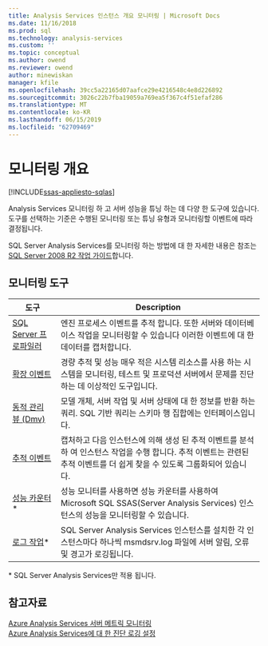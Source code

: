 ```yaml
---
title: Analysis Services 인스턴스 개요 모니터링 | Microsoft Docs
ms.date: 11/16/2018
ms.prod: sql
ms.technology: analysis-services
ms.custom: ''
ms.topic: conceptual
ms.author: owend
ms.reviewer: owend
author: minewiskan
manager: kfile
ms.openlocfilehash: 39cc5a22165d07aafce29e4216548c4e8d226892
ms.sourcegitcommit: 3026c22b7fba19059a769ea5f367c4f51efaf286
ms.translationtype: MT
ms.contentlocale: ko-KR
ms.lasthandoff: 06/15/2019
ms.locfileid: "62709469"
---
```

# <a name="monitoring-overview"></a>모니터링 개요
[!INCLUDE[ssas-appliesto-sqlas](../../includes/ssas-appliesto-sqlas-all-aas.md)]

Analysis Services 모니터링 하 고 서버 성능을 튜닝 하는 데 다양 한 도구에 있습니다. 도구를 선택하는 기준은 수행된 모니터링 또는 튜닝 유형과 모니터링할 이벤트에 따라 결정됩니다.

SQL Server Analysis Services를 모니터링 하는 방법에 대 한 자세한 내용은 참조는 [SQL Server 2008 R2 작업 가이드](http://go.microsoft.com/fwlink/?LinkID=225539)합니다.  
  
## <a name="monitoring-tools"></a>모니터링 도구  

|도구  |Description  |
|---------|---------|
|[SQL Server 프로파일러](../../analysis-services/instances/use-sql-server-profiler-to-monitor-analysis-services.md)      |   엔진 프로세스 이벤트를 추적 합니다. 또한 서버와 데이터베이스 작업을 모니터링할 수 있습니다 이러한 이벤트에 대 한 데이터를 캡처합니다.      |
| [확장 이벤트](../../analysis-services/instances/monitor-analysis-services-with-sql-server-extended-events.md)     |   경량 추적 및 성능 매우 적은 시스템 리소스를 사용 하는 시스템을 모니터링, 테스트 및 프로덕션 서버에서 문제를 진단 하는 데 이상적인 도구입니다.       |
| [동적 관리 뷰 &#40;Dmv&#41;](../../analysis-services/instances/use-dynamic-management-views-dmvs-to-monitor-analysis-services.md)      |   모델 개체, 서버 작업 및 서버 상태에 대 한 정보를 반환 하는 쿼리. SQL 기반 쿼리는 스키마 행 집합에는 인터페이스입니다.      |
| [추적 이벤트](https://docs.microsoft.com/bi-reference/trace-events/analysis-services-trace-events)     |  캡처하고 다음 인스턴스에 의해 생성 된 추적 이벤트를 분석 하 여 인스턴스 작업을 수행 합니다. 추적 이벤트는 관련된 추적 이벤트를 더 쉽게 찾을 수 있도록 그룹화되어 있습니다.        |
|   [성능 카운터](../../analysis-services/instances/performance-counters-ssas.md)\*    |    성능 모니터를 사용하면 성능 카운터를 사용하여 Microsoft SQL SSAS(Server Analysis Services) 인스턴스의 성능을 모니터링할 수 있습니다.     |
|[로그 작업](../../analysis-services/instances/performance-counters-ssas.md)\*|SQL Server Analysis Services 인스턴스를 설치한 각 인스턴스마다 하나씩 msmdsrv.log 파일에 서버 알림, 오류 및 경고가 로깅됩니다. |

\* SQL Server Analysis Services만 적용 됩니다.

## <a name="see-also"></a>참고자료

[Azure Analysis Services 서버 메트릭 모니터링](https://docs.microsoft.com/azure/analysis-services/analysis-services-monitor)   
[Azure Analysis Services에 대 한 진단 로깅 설정](https://docs.microsoft.com/azure/analysis-services/analysis-services-logging)
